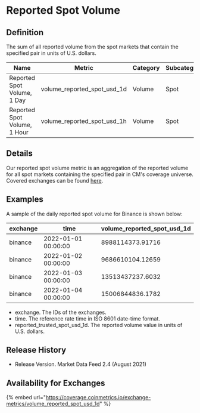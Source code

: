 # Reported Spot Volume

## Definition

The sum of all reported volume from the spot markets that contain the specified pair in units of U.S. dollars.

| Name                         | Metric                          | Category | Subcategory | Type | Unit | Frequency |
| ---------------------------- | ------------------------------- | -------- | ----------- | ---- | ---- | --------- |
| Reported Spot Volume, 1 Day  | volume\_reported\_spot\_usd\_1d | Volume   | Spot        | Sum  | USD  | 1d        |
| Reported Spot Volume, 1 Hour | volume\_reported\_spot\_usd\_1h | Volume   | Spot        | Sum  | USD  | 1h        |

## Details

Our reported spot volume metric is an aggregation of the reported volume for all spot markets containing the specified pair in CM's coverage universe. Covered exchanges can be found [here](../../exchanges/all-exchanges.md).

## Examples

A sample of the daily reported spot volume for Binance is shown below:

| exchange | time                | volume\_reported\_spot\_usd\_1d |
| -------- | ------------------- | ------------------------------- |
| binance  | 2022-01-01 00:00:00 | 8988114373.91716                |
| binance  | 2022-01-02 00:00:00 | 9686610104.12659                |
| binance  | 2022-01-03 00:00:00 | 13513437237.6032                |
| binance  | 2022-01-04 00:00:00 | 15006844836.1782                |

* exchange. The IDs of the exchanges.
* time. The reference rate time in ISO 8601 date-time format.
* reported\_trusted\_spot\_usd\_1d. The reported volume value in units of U.S. dollars.

## Release History

* Release Version. Market Data Feed 2.4 (August 2021)&#x20;

## Availability for Exchanges

{% embed url="https://coverage.coinmetrics.io/exchange-metrics/volume_reported_spot_usd_1d" %}

